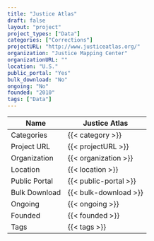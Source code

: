 ```yaml
---
title: "Justice Atlas"
draft: false
layout: "project"
project_types: ["Data"]
categories: ["Corrections"]
projectURL: "http://www.justiceatlas.org/"
organization: "Justice Mapping Center"
organizationURL: ""
location: "U.S."
public_portal: "Yes"
bulk_download: "No"
ongoing: "No"
founded: "2010"
tags: ["Data"]
---
```



Name                    |  Justice Atlas    
------------------------|----
Categories              | {{< category >}} 
Project URL             | {{< projectURL >}} 
Organization            | {{< organization >}} 
Location                | {{< location >}} 
Public Portal           | {{< public-portal >}} 
Bulk Download           | {{< bulk-download >}} 
Ongoing                 | {{< ongoing >}} 
Founded                 | {{< founded >}} 
Tags                    | {{< tags >}} 
